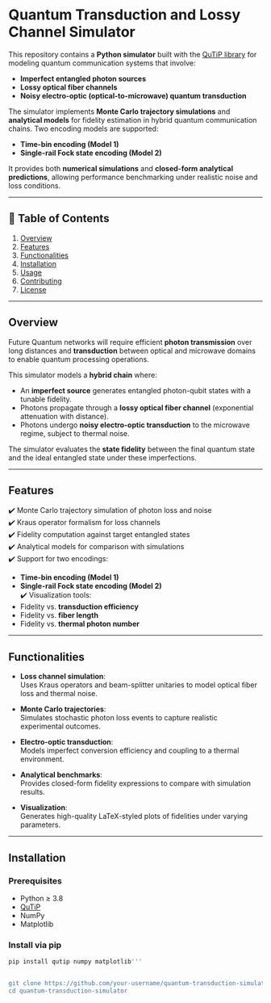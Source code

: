 
# Quantum Transduction and Lossy Channel Simulator

This repository contains a **Python simulator** built with the [QuTiP library](http://qutip.org/) for modeling quantum communication systems that involve:

- **Imperfect entangled photon sources**  
- **Lossy optical fiber channels**  
- **Noisy electro-optic (optical-to-microwave) quantum transduction**

The simulator implements **Monte Carlo trajectory simulations** and **analytical models** for fidelity estimation in hybrid quantum communication chains. Two encoding models are supported:
- **Time-bin encoding (Model 1)**
- **Single-rail Fock state encoding (Model 2)**

It provides both **numerical simulations** and **closed-form analytical predictions**, allowing performance benchmarking under realistic noise and loss conditions.  

---

## 📑 Table of Contents

1. [Overview](#overview)  
2. [Features](#features)  
3. [Functionalities](#functionalities)  
4. [Installation](#installation)  
5. [Usage](#usage)  
6. [Contributing](#contributing)  
7. [License](#license)  

---

## Overview

Future Quantum networks will require efficient **photon transmission** over long distances and **transduction** between optical and microwave domains to enable quantum processing operations.  

This simulator models a **hybrid chain** where:
- An **imperfect source** generates entangled photon-qubit states with a tunable fidelity.
- Photons propagate through a **lossy optical fiber channel** (exponential attenuation with distance).
- Photons undergo **noisy electro-optic transduction** to the microwave regime, subject to thermal noise.  

The simulator evaluates the **state fidelity** between the final quantum state and the ideal entangled state under these imperfections.

---

## Features

✔️ Monte Carlo trajectory simulation of photon loss and noise  
✔️ Kraus operator formalism for loss channels  
✔️ Fidelity computation against target entangled states  
✔️ Analytical models for comparison with simulations  
✔️ Support for two encodings:
- **Time-bin encoding (Model 1)**
- **Single-rail Fock state encoding (Model 2)**  
✔️ Visualization tools:
- Fidelity vs. **transduction efficiency**  
- Fidelity vs. **fiber length**  
- Fidelity vs. **thermal photon number**

---

## Functionalities

- **Loss channel simulation**:  
  Uses Kraus operators and beam-splitter unitaries to model optical fiber loss and thermal noise.  

- **Monte Carlo trajectories**:  
  Simulates stochastic photon loss events to capture realistic experimental outcomes.  

- **Electro-optic transduction**:  
  Models imperfect conversion efficiency and coupling to a thermal environment.  

- **Analytical benchmarks**:  
  Provides closed-form fidelity expressions to compare with simulation results.  

- **Visualization**:  
  Generates high-quality LaTeX-styled plots of fidelities under varying parameters.  

---

## Installation

### Prerequisites
- Python ≥ 3.8  
- [QuTiP](http://qutip.org/)  
- NumPy  
- Matplotlib  

### Install via pip
```bash
pip install qutip numpy matplotlib'''


git clone https://github.com/your-username/quantum-transduction-simulator.git
cd quantum-transduction-simulator
